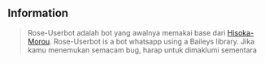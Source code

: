## Information
> Rose-Userbot adalah bot yang awalnya memakai base dari [Hisoka-Morou](https://github.com/DikaArdnt/Hisoka-Morou). Rose-Userbot is a bot whatsapp using a Baileys library.
> Jika kamu menemukan semacam bug, harap untuk dimaklumi sementara
